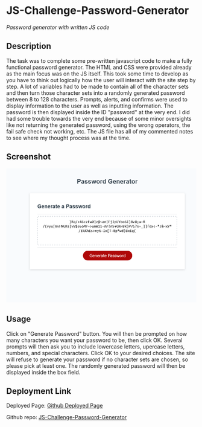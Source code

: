 # JS-Challenge-Password-Generator

*Password generator with written JS code*

## Description

The task was to complete some pre-written javascript code to make a fully functional password generator. The HTML and CSS were provided already as the main focus was on the JS itself. This took some time to develop as you have to think out logically how the user will interact with the site step by step. A lot of variables had to be made to contain all of the character sets and then turn those character sets into a randomly generated password between 8 to 128 characters. Prompts, alerts, and confirms were used to display information to the user as well as inputting information. The password is then displayed inside the ID "password" at the very end. I did had some trouble towards the very end because of some minor oversights like not returning the generated password, using the wrong operators, the fail safe check not working, etc. The JS file has all of my commented notes to see where my thought process was at the time. 

## Screenshot

![alt password gen site](./assets/password-gen-site-small.png)

## Usage

Click on "Generate Password" button. You will then be prompted on how many characters you want your password to be, then click OK. Several prompts will then ask you to include lowercase letters, upercase letters, numbers, and special characters. Click OK to your desired choices. The site will refuse to generate your password if no character sets are chosen, so please pick at least one. The randomly generated password will then be displayed inside the box field.

## Deployment Link

Deployed Page: [Github Deployed Page](https://exo-mdr-cd2000.github.io/JS-Challenge-Password-Generator/)

Github repo: [JS-Challenge-Password-Generator](https://github.com/Exo-MDR-CD2000/JS-Challenge-Password-Generator)

